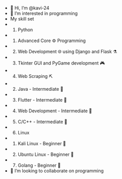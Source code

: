 - 👋 Hi, I’m @kavi-24
- 👀 I’m interested in programming
- My skill set
- 1. Python
-   1. Advanced Core ⚙️ Programming 
-   2. Web Development 🌐 using Django and Flask ⚗️
-   3. Tkinter GUI and PyGame development 🎮
-   4. Web Scraping ⛏️
- 2. Java - Intermediate 🤹
- 3. Flutter - Intermediate 🤹
- 4. Web Development - Intermediate 🤹
- 5. C/C++ - Intermediate 🤹
- 6. Linux
-   1. Kali Linux - Beginner 👶
-   2. Ubuntu Linux - Beginner 👶
- 7. Golang - Beginner 👶
- 💞️ I’m looking to collaborate on programming


<!---
kavi-24/kavi-24 is a ✨ special ✨ repository because its `README.md` (this file) appears on your GitHub profile.
You can click the Preview link to take a look at your changes.
--->
